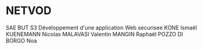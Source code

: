 # NETVOD
SAE BUT S3 Développement d'une application Web securisee 
KONE Ismaël
KUENEMANN Nicolas
MALAVASI Valentin
MANGIN Raphaël
POZZO DI BORGO Noa
